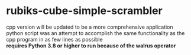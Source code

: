 # rubiks-cube-simple-scrambler

cpp version will be updated to be a more comprehensive application\
python script was an attempt to accomplish the same functionality as the cpp program in as few lines as possible\
**requires Python 3.8 or higher to run because of the walrus operator**

